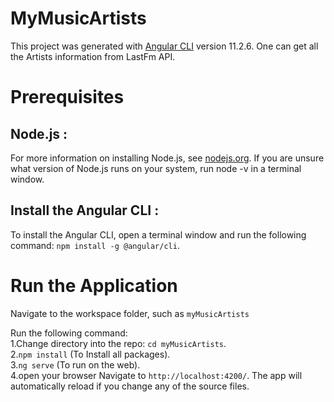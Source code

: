 # MyMusicArtists 

This project was generated with [Angular CLI](https://github.com/angular/angular-cli) version 11.2.6. One can get all the Artists information from LastFm API.

# Prerequisites

## Node.js : 
For more information on installing Node.js, see [nodejs.org](https://nodejs.org/en/). 
If you are unsure what version of Node.js runs on your system, run node -v in a terminal window.

## Install the Angular CLI : 
To install the Angular CLI, open a terminal window and run the following command: `npm install -g @angular/cli`.

# Run the Application

Navigate to the workspace folder, such as `myMusicArtists`

Run the following command:\
1.Change directory into the repo: `cd myMusicArtists`.\
2.`npm install` (To Install all packages).\
3.`ng serve` (To run on the web).\
4.open your browser Navigate to `http://localhost:4200/`. The app will automatically reload if you change any of the source files.
